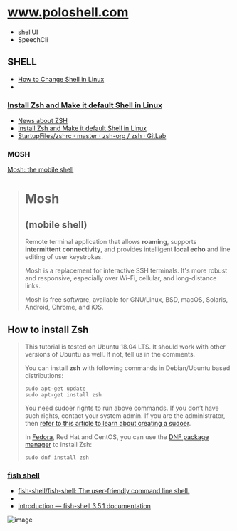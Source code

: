 # www.poloshell.com

+ shellUI
+ SpeechCli


## SHELL

+ [How to Change Shell in Linux](https://linuxhandbook.com/change-shell-linux/)
+ 


### [Install Zsh and Make it default Shell in Linux](https://linuxhandbook.com/install-zsh/)

+ [News about ZSH](https://zsh.sourceforge.io/News/)
+ [Install Zsh and Make it default Shell in Linux](https://linuxhandbook.com/install-zsh/)
+ [StartupFiles/zshrc · master · zsh-org / zsh · GitLab](https://gitlab.com/zsh-org/zsh/-/blob/master/StartupFiles/zshrc)


### MOSH

[Mosh: the mobile shell](https://mosh.org/#getting)

> # Mosh
> 
> ## (mobile shell)
> 
> Remote terminal application that allows **roaming**, supports **intermittent connectivity**, and provides intelligent **local echo** and line editing of user keystrokes.
> 
> Mosh is a replacement for interactive SSH terminals. It's more robust and responsive, especially over Wi-Fi, cellular, and long-distance links.
> 
> Mosh is free software, available for GNU/Linux, BSD, macOS, Solaris, Android, Chrome, and iOS.




## How to install Zsh
> 
> This tutorial is tested on Ubuntu 18.04 LTS. It should work with other versions of Ubuntu as well. If not, tell us in the comments.
> 
> You can install **zsh** with following commands in Debian/Ubuntu based distributions:
> 
>     sudo apt-get update
>     sudo apt-get install zsh
> 
> You need sudoer rights to run above commands. If you don’t have such rights, contact your system admin. If you are the administrator, then [refer to this article to learn about creating a sudoer](https://linuxhandbook.com/create-sudo-user/).
> 
> In [Fedora](https://getfedora.org/), Red Hat and CentOS, you can use the [DNF package manager](https://fedoraproject.org/wiki/DNF?rd=Dnf) to install Zsh:
> 
>     sudo dnf install zsh


### [fish shell](https://fishshell.com/)

+ [fish-shell/fish-shell: The user-friendly command line shell.](https://github.com/fish-shell/fish-shell)
+ 
+ [Introduction — fish-shell 3.5.1 documentation](https://fishshell.com/docs/current/index.html)

![image](https://user-images.githubusercontent.com/5669657/208444445-c2b36cf7-e2a3-49ee-bc6c-c1145aad992a.png)



